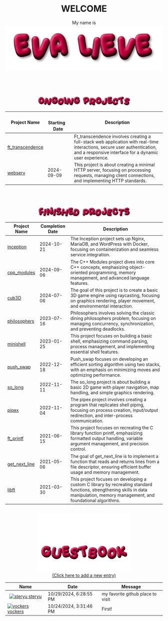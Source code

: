 <!-- Welcome text -->
<div align="center">
<h1>WELCOME</h1>
  My name is
</div>


<!-- PNG -->
<div align="center">
  <img src="https://raw.githubusercontent.com/evalieve/evalieve/main/img/Eva-lieve.png" alt="Eva Lieve" width="500px" />
</div>

<br><br><br>

<!-- PNG -->
<div align="center">
  <img src="https://raw.githubusercontent.com/evalieve/evalieve/main/img/Ongoing-Projects.png" alt="Eva Lieve" width="300px" />
</div>
<!-- Finished Projects Table -->
<div align="center">

| Project Name |ㅤㅤ StartingㅤㅤDate ㅤ| Description |
|---|---|---|
| [ft_transcendence](https://github.com/evalieve/ft_transcendence) |  | Ft_transcendence involves creating a full-stack web application with real-time interactions, secure user authentication, and a responsive interface for a dynamic user experience. |
| [webserv](https://github.com/evalieve/webserv) | 2024-09-09 | This project is about creating a minimal HTTP server, focusing on processing requests, managing client connections, and implementing HTTP standards. |

</div>

<br><br>

<!-- PNG -->
<div align="center">
  <img src="https://raw.githubusercontent.com/evalieve/evalieve/main/img/Finished-Projects.png" alt="Eva Lieve" width="300px" />
</div>
<!-- Finished Projects Table -->
<div align="center">

| Project Name | Completion Date | Description |
|---|---|---|
| [inception](https://github.com/evalieve/cpp_modules) | 2024-10-21 | The Inception project sets up Nginx, MariaDB, and WordPress with Docker, focusing on containerization and seamless service integration. |
| [cpp_modules](https://github.com/evalieve/cpp_modules) | 2024-09-06 | The C++ Modules project dives into core C++ concepts, emphasizing object-oriented programming, memory management, and advanced language features. |
| [cub3D](https://github.com/evalieve/cub3D) | 2024-07-06 | The goal of this project is to create a basic 3D game engine using raycasting, focusing on graphics rendering, player movement, and environmental interaction. |
| [philosophers](https://github.com/evalieve/philosophers) | 2023-07-16 | Philosophers involves solving the classic dining philosophers problem, focusing on managing concurrency, synchronization, and preventing deadlocks. |
| [minishell](https://github.com/evalieve/minishell) | 2023-01-25 | This project focuses on building a basic shell, emphasizing command parsing, process management, and implementing essential shell features. |
| [push_swap](https://github.com/evalieve/push_swap) | 2022-12-18 | Push_swap focuses on developing an efficient sorting algorithm using two stacks, with an emphasis on minimizing moves and optimizing performance. |
| [so_long](https://github.com/evalieve/so_long) | 2022-11-11 | The so_long project is about building a basic 2D game with player navigation, map handling, and simple graphics rendering. |
| [pipex](https://github.com/evalieve/pipex) | 2022-11-04 | The pipex project involves creating a program that replicates shell piping, focusing on process creation, input/output redirection, and inter-process communication. |
| [ft_printf](https://github.com/evalieve/ft_printf) | 2021-06-15 | This project focuses on recreating the C library function printf, emphasizing formatted output handling, variable argument management, and precision control. |
| [get_next_line](https://github.com/evalieve/get_next_line) | 2021-05-06 | The goal of get_next_line is to implement a function that reads and returns lines from a file descriptor, ensuring efficient buffer usage and memory management. |
| [libft](https://github.com/evalieve/libft) | 2021-03-30 | This project focuses on developing a custom C library by recreating standard functions, strengthening skills in data manipulation, memory management, and foundational algorithms. |

</div>

<br>

<!-- GIF -->
<div align="center">
  <img src="https://raw.githubusercontent.com/evalieve/evalieve/main/img/guestbook.gif" alt="Guestbook" width="300px" />
</div>

<!-- Link to the action/issue page -->
<div align="center">
  <a href="https://github.com/evalieve/evalieve/issues/1">
    (Click here to add a new entry)
  </a>
</div>

<!-- Guestbook -->
<div align='center'>

| Name | Date | Message |
|---|---|---|
| <div style="display: flex; align-items: center; justify-content: center; height: 100%;"> <a href="https://github.com/steryu"><img width="24" src="https://avatars.githubusercontent.com/u/95487148?s=24&v=4" alt="steryu" /> steryu</a> </div> | 10/29/2024, 6:28:55 PM | my favorite github place to visit |
| <div style="display: flex; align-items: center; justify-content: center; height: 100%;"> <a href="https://github.com/vockers"><img width="24" src="https://avatars.githubusercontent.com/u/76734915?s=24&u=9f3042f098dd8059657bc0d2a790d1ebc9714b55&v=4" alt="vockers" /> vockers</a> </div> | 10/24/2024, 3:31:46 PM | First! |
<!-- /Guestbook -->
</div>
